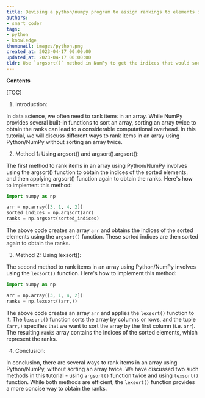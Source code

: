 ```yaml
---
title: Devising a python/numpy program to assign rankings to elements in an array without requiring two sorting operations
authors:
- smart_coder
tags:
- python
- knowledge
thumbnail: images/python.png
created_at: 2023-04-17 00:00:00
updated_at: 2023-04-17 00:00:00
tldr: Use `argsort()` method in NumPy to get the indices that would sort the array and then use these indices to rank the original array.
---
```


**Contents**

[TOC]

1. Introduction:

In data science, we often need to rank items in an array. While NumPy provides several built-in functions to sort an array, sorting an array twice to obtain the ranks can lead to a considerable computational overhead. In this tutorial, we will discuss different ways to rank items in an array using Python/NumPy without sorting an array twice.

2. Method 1: Using argsort() and argsort().argsort():

The first method to rank items in an array using Python/NumPy involves using the argsort() function to obtain the indices of the sorted elements, and then applying argsort() function again to obtain the ranks. Here's how to implement this method:

``` python
import numpy as np

arr = np.array([3, 1, 4, 2])
sorted_indices = np.argsort(arr)
ranks = np.argsort(sorted_indices)
```

The above code creates an array `arr` and obtains the indices of the sorted elements using the `argsort()` function. These sorted indices are then sorted again to obtain the ranks.

3. Method 2: Using lexsort():

The second method to rank items in an array using Python/NumPy involves using the `lexsort()` function. Here's how to implement this method:

``` python
import numpy as np

arr = np.array([3, 1, 4, 2])
ranks = np.lexsort((arr,))
```

The above code creates an array `arr` and applies the `lexsort()` function to it. The `lexsort()` function sorts the array by columns or rows, and the tuple `(arr,)` specifies that we want to sort the array by the first column (i.e. `arr`). The resulting `ranks` array contains the indices of the sorted elements, which represent the ranks.

4. Conclusion:

In conclusion, there are several ways to rank items in an array using Python/NumPy, without sorting an array twice. We have discussed two such methods in this tutorial - using `argsort()` function twice and using `lexsort()` function. While both methods are efficient, the `lexsort()` function provides a more concise way to obtain the ranks.
